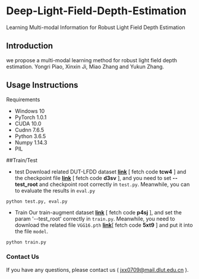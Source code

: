 # Deep-Light-Field-Depth-Estimation
Learning Multi-modal Information for Robust Light Field Depth Estimation
## Introduction
we propose a multi-modal learning method for robust light field depth estimation.
Yongri Piao, Xinxin Ji, Miao Zhang and Yukun Zhang.
 
## Usage Instructions
Requirements
* Windows 10
* PyTorch 1.0.1
* CUDA 10.0
* Cudnn 7.6.5
* Python 3.6.5
* Numpy 1.14.3
* PIL

##Train/Test

+ test
Download related DUT-LFDD dataset [**link**](https://pan.baidu.com/s/1vOM5KUSAGfzwrZwcwzoO8g) [ fetch code **tcw4** ] and the checkpoint file [**link**]( https://pan.baidu.com/s/1OPoTreAQDO8lhP_G_Gschw) [ fetch code **d3sv** ], and you need to set **--test_root** and checkpoint root correctly in ```test.py```. Meanwhile, you can to evaluate the results in ```eval.py```
```                 
python test.py, eval.py   
```
+ Train
Our train-augment dataset [**link**](https://pan.baidu.com/s/1V8_wHSiZGVfDSXCLu5O2hw) [ fetch code **p4sj** ], and set the param '--test_root' correctly in ```train.py```. Meanwhile, you need to download the related file ```VGG16.pth``` [**link**](https://pan.baidu.com/s/1Nfymq7MJNZijpY8cZKFacg)[ fetch code **5xt9** ] and put it into the file ```model```.
```
python train.py
```

### Contact Us
If you have any questions, please contact us ( jxx0709@mail.dlut.edu.cn ).

